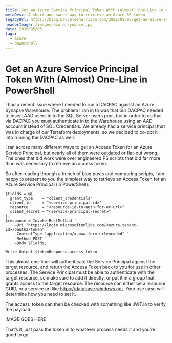 ```yaml
---
title: Get an Azure Service Principal Token With (Almost) One-Line in PowerShell
metaDesc: A short and sweet way to retrieve an Azure SP token
legacyUrl: https://blog.bruceleeharrison.com/2020/05/05/get-an-azure-service-principal-token-with-almost-one-line-in-powershell/
headerImage: /images/azure_synapse.jpg
date: 2020/05/05
tags:
  - azure
  - powershell
---
```


# Get an Azure Service Principal Token With (Almost) One-Line in PowerShell

I had a recent issue where I needed to run a DACPAC against an Azure Synapse Warehouse. The problem I ran in to was that our DACPAC needed to insert AAD users in to the SQL Server users pool, but in order to do that via DACPAC you must authenticate in to the Warehouse using an AAD account instead of SQL Credentials. We already had a service principal that was in charge of our Terraform deployments, so we decided to co-opt it into running the DACPAC as well.

I ran across many different ways to get an Access Token for an Azure Service Principal, but nearly all of them were outdated or flat-out wrong. The ones that did work were over engineered PS scripts that did far more than was necessary to retrieve an access token.

So after reading through a bunch of blog posts and comparing scripts, I am happy to present to you the simplest way to retrieve an Access Token for an Azure Service Principal (in PowerShell):

```
$Fields = @{
  grant_type    = "client_credentials"
  client_id     = "<service-principal-id>"
  resource      = "<resource-id-to-auth-for-or-url>"
  client_secret = "<service-principal-secret>"
};
$response = Invoke-RestMethod `
    –Uri "https://login.microsoftonline.com/<azure-tenant-id>/oauth2/token" `
    –ContentType "application/x-www-form-urlencoded" `
    –Method POST `
    –Body $Fields;

Write-Output $tokenResponse.access_token
```

This almost one-liner will authenticate the Service Principal against the target resource, and return the Access Token back to you for use in other processes. The Service Principal must be able to authenticate with the target resource, so make sure to add it directly, or put it in a group that grants access to the target resource. The resource can either be a resource GUID, or a service url like https://database.windows.net. Your use case will determine how you need to set it.

The access_token can then be checked with something like JWT.io to verify the payload:

IMAGE GOES HERE

That’s it, just pass the token in to whatever process needs it and you’re good to go.
